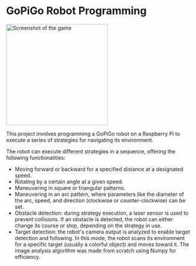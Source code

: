 # GoPiGo Robot Programming

<img width="275" alt="Screenshot of the game" src="https://github.com/vfiszbin/Projet-Robotique-VYBRS/assets/92207326/07ca978d-7072-4cd9-9fb7-af108ba6dfa7)">

This project involves programming a GoPiGo robot on a Raspberry Pi to execute a series of strategies for navigating its environment.

The robot can execute different strategies in a sequence, offering the following functionalities:
- Moving forward or backward for a specified distance at a designated speed.
- Rotating by a certain angle at a given speed.
- Maneuvering in square or triangular patterns.
- Maneuvering in an arc pattern, where parameters like the diameter of the arc, speed, and direction (clockwise or counter-clockwise) can be set.
- Obstacle detection: during strategy execution, a laser sensor is used to prevent collisions. If an obstacle is detected, the robot can either change its course or stop, depending on the strategy in use.
- Target detection: the robot's camera output is analyzed to enable target detection and following. In this mode, the robot scans its environment for a specific target (usually a colorful object) and moves toward it. The image analysis algorithm was made from scratch using Numpy for efficiency.
